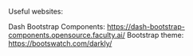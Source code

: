 
Useful websites:


Dash Bootstrap Components:  https://dash-bootstrap-components.opensource.faculty.ai/
Bootstrap theme: https://bootswatch.com/darkly/